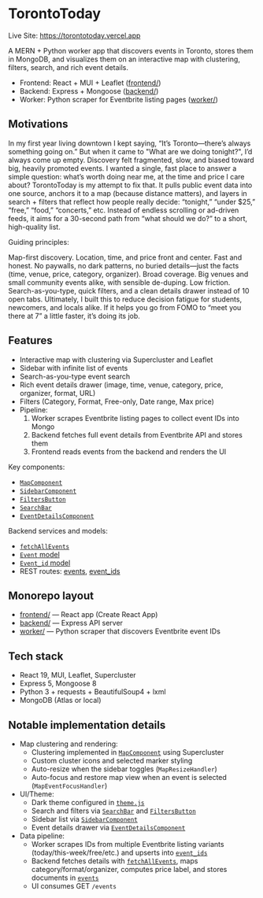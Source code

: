 # TorontoToday

Live Site: https://torontotoday.vercel.app

A MERN + Python worker app that discovers events in Toronto, stores them in MongoDB, and visualizes them on an interactive map with clustering, filters, search, and rich event details.

- Frontend: React + MUI + Leaflet ([frontend/](frontend))
- Backend: Express + Mongoose ([backend/](backend))
- Worker: Python scraper for Eventbrite listing pages ([worker/](worker))

## Motivations

In my first year living downtown I kept saying, “It’s Toronto—there’s always something going on.” But when it came to "What are we doing tonight?", I’d always come up empty. Discovery felt fragmented, slow, and biased toward big, heavily promoted events. I wanted a single, fast place to answer a simple question: what’s worth doing near me, at the time and price I care about?
TorontoToday is my attempt to fix that. It pulls public event data into one source, anchors it to a map (because distance matters), and layers in search + filters that reflect how people really decide: “tonight,” “under $25,” “free,” “food,” “concerts,” etc. Instead of endless scrolling or ad-driven feeds, it aims for a 30-second path from “what should we do?” to a short, high-quality list.

Guiding principles:

Map-first discovery. Location, time, and price front and center.
Fast and honest. No paywalls, no dark patterns, no buried details—just the facts (time, venue, price, category, organizer).
Broad coverage. Big venues and small community events alike, with sensible de-duping.
Low friction. Search-as-you-type, quick filters, and a clean details drawer instead of 10 open tabs.
Ultimately, I built this to reduce decision fatigue for students, newcomers, and locals alike. If it helps you go from FOMO to “meet you there at 7” a little faster, it’s doing its job.

## Features

- Interactive map with clustering via Supercluster and Leaflet
- Sidebar with infinite list of events
- Search-as-you-type event search
- Rich event details drawer (image, time, venue, category, price, organizer, format, URL)
- Filters (Category, Format, Free-only, Date range, Max price)
- Pipeline:
  1) Worker scrapes Eventbrite listing pages to collect event IDs into Mongo
  2) Backend fetches full event details from Eventbrite API and stores them
  3) Frontend reads events from the backend and renders the UI

Key components:
- [`MapComponent`](frontend/src/components/map.jsx)
- [`SidebarComponent`](frontend/src/components/sidebar.jsx)
- [`FiltersButton`](frontend/src/components/filters.jsx)
- [`SearchBar`](frontend/src/components/searchbar.jsx)
- [`EventDetailsComponent`](frontend/src/components/eventdetails.jsx)

Backend services and models:
- [`fetchAllEvents`](backend/services/eventbrite.js)
- [`Event` model](backend/models/event.js)
- [`Event_id` model](backend/models/event_id.js)
- REST routes: [events](backend/routes/events.js), [event_ids](backend/routes/event_ids.js)

## Monorepo layout

- [frontend/](frontend) — React app (Create React App)
- [backend/](backend) — Express API server
- [worker/](worker) — Python scraper that discovers Eventbrite event IDs

## Tech stack

- React 19, MUI, Leaflet, Supercluster
- Express 5, Mongoose 8
- Python 3 + requests + BeautifulSoup4 + lxml
- MongoDB (Atlas or local)

## Notable implementation details

- Map clustering and rendering:
  - Clustering implemented in [`MapComponent`](frontend/src/components/map.jsx) using Supercluster
  - Custom cluster icons and selected marker styling
  - Auto-resize when the sidebar toggles (`MapResizeHandler`)
  - Auto-focus and restore map view when an event is selected (`MapEventFocusHandler`)
- UI/Theme:
  - Dark theme configured in [`theme.js`](frontend/src/theme.js)
  - Search and filters via [`SearchBar`](frontend/src/components/searchbar.jsx) and [`FiltersButton`](frontend/src/components/filters.jsx)
  - Sidebar list via [`SidebarComponent`](frontend/src/components/sidebar.jsx)
  - Event details drawer via [`EventDetailsComponent`](frontend/src/components/eventdetails.jsx)
- Data pipeline:
  - Worker scrapes IDs from multiple Eventbrite listing variants (today/this-week/free/etc.) and upserts into [`event_ids`](backend/models/event_id.js)
  - Backend fetches details with [`fetchAllEvents`](backend/services/eventbrite.js), maps category/format/organizer, computes price label, and stores documents in [`events`](backend/models/event.js)
  - UI consumes GET `/events`

## 
